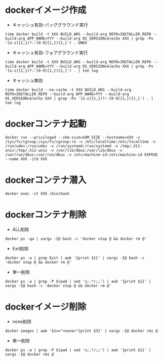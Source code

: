 # dockerイメージ作成

- キャッシュ有効-バッググラウンド実行

```
time docker build -t XXX BUILD_ARG --build-arg REPO=INSTALLER_REPO --build-arg APP_NAME=YYY --build-arg OS_VERSION=$(echo XXX | grep -Po '[a-z]{1,}(?:-[0-9]{1,}){1,}') . UNKO
```

- キャッシュ有効-フォアグラウンド実行

```
time docker build -t XXX BUILD_ARG --build-arg REPO=INSTALLER_REPO --build-arg APP_NAME=YYY --build-arg OS_VERSION=$(echo XXX | grep -Po '[a-z]{1,}(?:-[0-9]{1,}){1,}') . | tee log
```

- キャッシュ無効

```
time docker build --no-cache -t XXX BUILD_ARG --build-arg REPO=INSTALLER_REPO --build-arg APP_NAME=YYY --build-arg OS_VERSION=$(echo XXX | grep -Po '[a-z]{1,}(?:-[0-9]{1,}){1,}') . | tee log
```

# dockerコンテナ起動
```
docker run --privileged --shm-size=SHM_SIZE --hostname=XXX -v /sys/fs/cgroup:/sys/fs/cgroup:ro -v /etc/localtime:/etc/localtime -v /run/udev:/run/udev -v /run/systemd:/run/systemd -v /tmp/.X11-unix:/tmp/.X11-unix -v /var/lib/dbus:/var/lib/dbus -v /var/run/dbus:/var/run/dbus -v /etc/machine-id:/etc/machine-id EXPOSE --name XXX -itd XXX
```

# dockerコンテナ潜入
```
docker exec -it XXX /bin/bash
```

# dockerコンテナ削除

- ALL削除

```
docker ps -qa | xargs -I@ bash -c 'docker stop @ && docker rm @'
```

- Exit削除

```
docker ps -a | grep Exit | awk '{print $1}' | xargs -I@ bash -c 'docker stop @ && docker rm @'
```

- 単一削除

```
docker ps -a | grep -P $(pwd | sed 's;.*/;;') | awk '{print $1}' | xargs -I@ bash -c 'docker stop @ && docker rm @'
```

# dockerイメージ削除

- none削除

```
docker images | awk '$1=="<none>"{print $3}' | xargs -I@ docker rmi @
```

- 単一削除

```
docker ps -a | grep -P $(pwd | sed 's;.*/;;') | awk '{print $1}' | xargs -I@ docker rmi @
```
